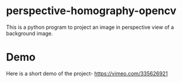 # perspective-homography-opencv
This is a python program to project an image in perspective view of a background image.

# Demo
Here is a short demo of the project- https://vimeo.com/335626921

